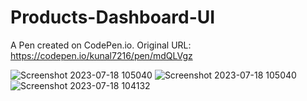 # Products-Dashboard-UI

A Pen created on CodePen.io. Original URL: https://codepen.io/kunal7216/pen/mdQLVgz


![Screenshot 2023-07-18 105040](https://github.com/kunal7216/Products-Dashboard-UI/assets/112888767/67b9defe-5d3d-493f-951e-d97d74fffd7b)
![Screenshot 2023-07-18 105040](https://github.com/kunal7216/Products-Dashboard-UI/assets/112888767/03ca65d2-ed14-4702-91f5-8b2049803da0)
![Screenshot 2023-07-18 104132](https://github.com/kunal7216/Products-Dashboard-UI/assets/112888767/088c2fc8-bd76-4385-b638-d5b13187780c)


